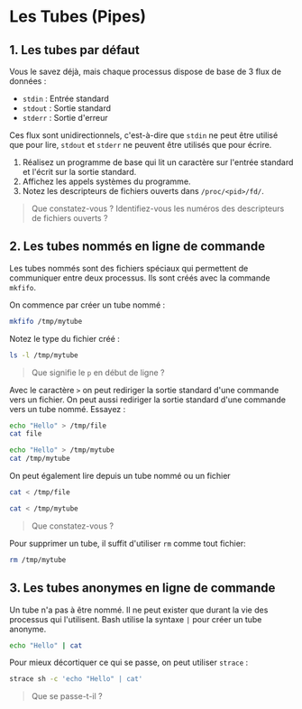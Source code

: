 # Les Tubes (Pipes)

## 1. Les tubes par défaut

Vous le savez déjà, mais chaque processus dispose de base de 3 flux de données :

- `stdin` : Entrée standard
- `stdout` : Sortie standard
- `stderr` : Sortie d'erreur

Ces flux sont unidirectionnels, c'est-à-dire que `stdin` ne peut être utilisé que pour lire, `stdout` et `stderr` ne peuvent être utilisés que pour écrire.

1. Réalisez un programme de base qui lit un caractère sur l'entrée standard et l'écrit sur la sortie standard.
2. Affichez les appels systèmes du programme.
3. Notez les descripteurs de fichiers ouverts dans `/proc/<pid>/fd/`.

> Que constatez-vous ?
> Identifiez-vous les numéros des descripteurs de fichiers ouverts ?

## 2. Les tubes nommés en ligne de commande

Les tubes nommés sont des fichiers spéciaux qui permettent de communiquer entre deux processus. Ils sont créés avec la commande `mkfifo`.

On commence par créer un tube nommé :

```bash
mkfifo /tmp/mytube
```

Notez le type du fichier créé :

```bash
ls -l /tmp/mytube
```

> Que signifie le `p` en début de ligne ?

Avec le caractère `>` on peut rediriger la sortie standard d'une commande vers un fichier. On peut aussi rediriger la sortie standard d'une commande vers un tube nommé. Essayez :

```bash
echo "Hello" > /tmp/file
cat file

echo "Hello" > /tmp/mytube
cat /tmp/mytube
```

On peut également lire depuis un tube nommé ou un fichier

```bash
cat < /tmp/file

cat < /tmp/mytube
```

> Que constatez-vous ?

Pour supprimer un tube, il suffit d'utiliser `rm` comme tout fichier:

```bash
rm /tmp/mytube
```

## 3. Les tubes anonymes en ligne de commande

Un tube n'a pas à être nommé. Il ne peut exister que durant la vie des processus qui l'utilisent. Bash utilise la syntaxe `|` pour créer un tube anonyme.

```bash
echo "Hello" | cat
```

Pour mieux décortiquer ce qui se passe, on peut utiliser `strace` :

```bash
strace sh -c 'echo "Hello" | cat'
```

> Que se passe-t-il ?
